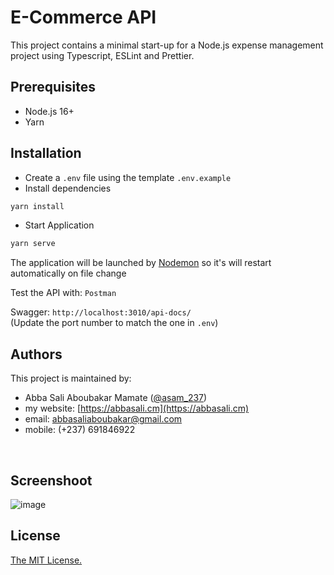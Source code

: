 # E-Commerce API

This project contains a minimal start-up for a Node.js expense management project using Typescript, ESLint and Prettier.

## Prerequisites

- Node.js 16+
- Yarn

## Installation

- Create a `.env` file using the template `.env.example`
- Install dependencies

```bash
yarn install
```

- Start Application

```bash
yarn serve
```

The application will be launched by [Nodemon](https://nodemon.com) so it's will restart automatically on file change

Test the API with: `Postman`

Swagger: `http://localhost:3010/api-docs/`  
(Update the port number to match the one in `.env`)

## Authors

This project is maintained by:

- Abba Sali Aboubakar Mamate ([@asam_237](https://twitter.com/asam_237))
- my website: [https://abbasali.cm](https://abbasali.cm)
- email: abbasaliaboubakar@gmail.com
- mobile: (+237) 691846922

<br/>

## Screenshoot

![image](https://github.com/user-attachments/assets/435857b9-f654-4ccd-a072-c00d1a80fbea)

## License

[The MIT License.](https://opensource.org/licenses/MIT)
